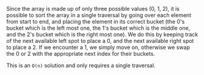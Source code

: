 Since the array is made up of only three possible values (0, 1, 2), it is possible to sort the array in a single traversal by
going over each element from start to end, and placing the element in its correct bucket (the 0's bucket which is the left most
one, the 1's bucket which is the middle one, and the 2's bucket which is the right most one). We do this by keeping track of the
next available left spot to place a 0, and the next available right spot to place a 2. If we encounter a 1, we simply move on,
otherwise we swap the 0 or 2 with the appropriate next index for their buckets.

This is an `O(n)` solution and only requires a single traversal.
